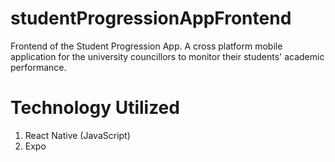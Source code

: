 # studentProgressionAppFrontend
Frontend of the Student Progression App.
A cross platform mobile application for the university councillors to monitor their students' academic performance.

# Technology Utilized
1. React Native (JavaScript)
2. Expo
